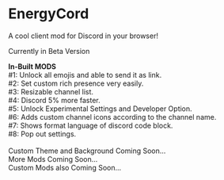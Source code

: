 # EnergyCord
A cool client mod for Discord in your browser!

Currently in Beta Version

**In-Built MODS**<br />
#1: Unlock all emojis and able to send it as link.<br />
#2: Set custom rich presence very easily.<br />
#3: Resizable channel list.<br />
#4: Discord 5% more faster.<br />
#5: Unlock Experimental Settings and Developer Option.<br />
#6: Adds custom channel icons according to the channel name.<br />
#7: Shows format language of discord code block.<br />
#8: Pop out settings.<br />
<br />
Custom Theme and Background Coming Soon...<br />
More Mods Coming Soon...<br />
Custom Mods also Coming Soon...<br />
